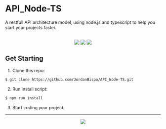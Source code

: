 # API_Node-TS
A restfull API architecture model, using node.js and typescript to help you start your projects faster.

<br/>
<div align="center">
 <img src="https://img.shields.io/badge/Node.js-339933?style=for-the-badge&logo=nodedotjs&logoColor=white" />
 <img src="https://img.shields.io/badge/TypeScript-007ACC?style=for-the-badge&logo=typescript&logoColor=white" />
 <img src="https://img.shields.io/badge/MongoDB-00A030?style=for-the-badge&logo=mongodb&logoColor=white" />
</div>

## Get Starting

1. Clone this repo: 
```bash 
$ git clone https://github.com/JordanBispo/API_Node-TS.git 
```
2. Run install script:
```bash
$ npm run install
``` 
3. Start coding your project.

---
<div align="center">
 <img src="https://img.shields.io/github/license/JordanBispo/API_Node-TS?style=for-the-badge" />
</div>
